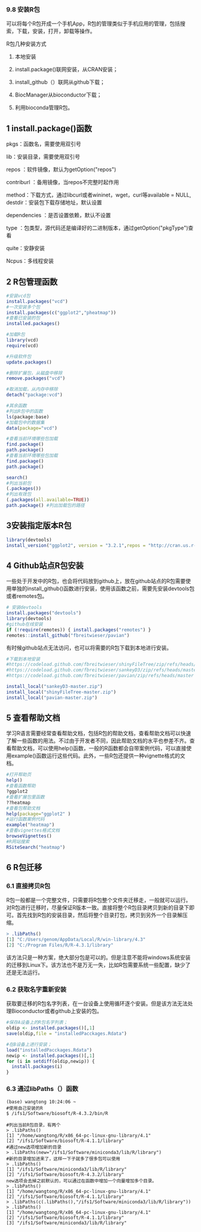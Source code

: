 ### 9.8 安装R包

可以将每个R包开成一个手机App，R包的管理类似于手机应用的管理，包括搜索，下载，安装，打开，卸载等操作。

R包几种安装方式

1. 本地安装

2. install.package()联网安装，从CRAN安装；

3. install_github（）联网从github下载；

4. BiocManager从bioconductor下载；

5. 利用bioconda管理R包。

 

## 1 install.package()函数

pkgs：函数名，需要使用双引号

lib：安装目录，需要使用双引号

repos ：软件镜像，默认为getOption("repos")

contriburl ：备用镜像，当repos不完整时起作用

method：下载方式，通过libcurl或者wininet，wget，curl等available = NULL, destdir：安装包下载存储地址，默认设置

dependencies ：是否设置依赖，默认不设置

type ：包类型，源代码还是编译好的二进制版本，通过getOption("pkgType")查看

quite：安静安装

Ncpus：多线程安装

## 2 R包管理函数

```r
#安装vcd包
install.packages("vcd")
#一次安装多个包
install.packages(c("ggplot2","pheatmap")) 
#查看已安装的包
installed.packages()

#加载R包
library(vcd)
require(vcd)

#升级软件包
update.packages()

#删除扩展包，从磁盘中移除
remove.packages("vcd")

#取消加载，从内存中移除
detach("package:vcd")

#其余函数
#列出R包中的函数
ls(package:base)
#加载包中的数据集
data(package="vcd")

#查看当前环境哪些包加载
find.package()
path.package()
#查看当前环境哪些包加载
find.package()
path.package()

search()
#列出当前包
(.packages())
#列出有效包
(.packages(all.available=TRUE)) 
path.package() #列出加载包的路径

```


## 3安装指定版本R包

```r
library(devtools)
install_version("ggplot2", version = "3.2.1",repos = "http://cran.us.r-project.org")
```

## 4 Github站点R包安装
一些处于开发中的R包，也会将代码放到github上，放在github站点的R包需要使用单独的install_github()函数进行安装，使用该函数之前，需要先安装devtools包或者remotes包。
```r
# 安装devtools
install.packages("devtools")
library(devtools)
#github在线安装
if (!require(remotes)) { install.packages("remotes") }
remotes::install_github("fbreitwieser/pavian")
```
有时候github站点无法访问，也可以将需要的R包下载到本地进行安装。
```r
#下载到本地安装
#https://codeload.github.com/fbreitwieser/shinyFileTree/zip/refs/heads/master
#https://codeload.github.com/fbreitwieser/sankeyD3/zip/refs/heads/master
#https://codeload.github.com/fbreitwieser/pavian/zip/refs/heads/master 

install_local("sankeyD3-master.zip")
install_local("shinyFileTree-master.zip")
install_local("pavian-master.zip")
```

## 5 查看帮助文档
学习R语言需要经常查看帮助文档，包括R包的帮助文档，查看帮助文档可以快速了解一些函数的用法。不过由于开发者不同，因此帮助文档的水平也参差不齐。查看帮助文档，可以使用help()函数，一般的R函数都会自带案例代码，可以直接使用example()函数运行这些代码。此外，一些R包还提供一种vignette格式的文档。
```r
#打开帮助页
help()  
#查看函数帮助
?ggplot2
#查看扩展包里函数
??heatmap  
#查看包帮助文档
help(package="ggplot2" )  
#运行函数案例代码
example("heatmap")
#查看vignettes格式文档  
browseVignettes() 
#R网站搜索
RSiteSearch("heatmap")
```
## 6 R包迁移

### 6.1 直接拷贝R包

R包一般都是一个完整文件，只需要将R包整个文件夹迁移走，一般就可以运行。对R包进行迁移时，尽量保证R版本一致。直接将整个R包目录拷贝到新的目录下即可。首先找到R包的安装目录，然后将整个目录打包，拷贝到另外一个目录解压缩。
```r
> .libPaths()
[1] "C:/Users/genom/AppData/Local/R/win-library/4.3"
[2] "C:/Program Files/R/R-4.3.1/library" 
```
该方法只是一种方案，绝大部分包是可以的。但是注意不能将windows系统安装的迁移到Linux下。该方法也不是万无一失，比如R包需要系统一些配置，缺少了还是无法运行。

### 6.2 获取名字重新安装
获取要迁移的R包名字列表，在一台设备上使用循环逐个安装。但是该方法无法处理Bioconductor或者github上安装的包。
```r
#保存A设备上的R包名字列表；
oldip <- installed.packages()[,1]
save(oldip,file = "installedPacckages.Rdata")

#在B设备上进行安装；
load("installedPacckages.Rdata")
newip <- installed.packages()[,1]
for (i in setdiff(oldip,newip)) {
  install.packages(i)
}
```
### 6.3 通过libPaths（）函数
```shell
(base) wangtong 10:24:06 ~
#使用自己安装的R
$ /ifs1/Software/biosoft/R-4.3.2/bin/R

#列出当前R包目录，有两个
> .libPaths()
[1] "/home/wangtong/R/x86_64-pc-linux-gnu-library/4.1"
[2] "/ifs1/Software/biosoft/R-4.1.1/library"    
#通过new选项增加新的目录      
> .libPaths(new="/ifs1/Software/miniconda3/lib/R/library")
#新的目录增加进来了，这样一下子就多了很多包可以使用
> .libPaths()
[1] "/ifs1/Software/miniconda3/lib/R/library"
[2] "/ifs1/Software/biosoft/R-4.3.2/library" 
new选项会去掉之前默认的，可以通过在函数中增加一个向量增加多个目录。
> .libPaths()
[1] "/home/wangtong/R/x86_64-pc-linux-gnu-library/4.1"
[2] "/ifs1/Software/biosoft/R-4.1.1/library"          
> .libPaths(c(.libPaths(),"/ifs1/Software/miniconda3/lib/R/library"))
> .libPaths()
[1] "/home/wangtong/R/x86_64-pc-linux-gnu-library/4.1"
[2] "/ifs1/Software/biosoft/R-4.1.1/library"          
[3] "/ifs1/Software/miniconda3/lib/R/library"   
```